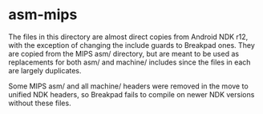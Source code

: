# asm-mips

The files in this directory are almost direct copies from Android NDK r12, with the exception of changing the include guards to Breakpad ones. They are copied from the MIPS asm/ directory, but are
meant to be used as replacements for both asm/ and machine/ includes since the files in each are largely duplicates.

Some MIPS asm/ and all machine/ headers were removed in the move to unified NDK headers, so Breakpad fails to compile on newer NDK versions without these files.
